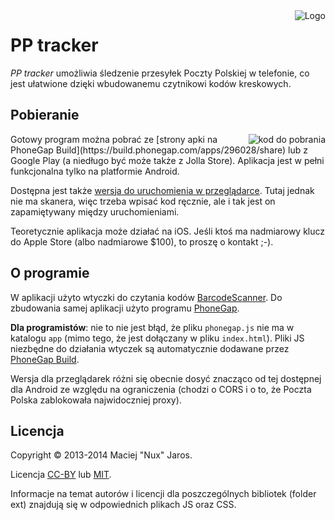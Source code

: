 <img style="z-index:1; position:relative;" align="right" src="https://raw.github.com/Eccenux/PP-tracker/master/app/logo/logo128.png" alt="Logo">

PP tracker
==========

<em>PP tracker</em> umożliwia śledzenie przesyłek Poczty Polskiej w telefonie, co jest ułatwione dzięki wbudowanemu czytnikowi kodów kreskowych.

Pobieranie
----------
<a href="https://build.phonegap.com/apps/296028/share">
  <img align="right" 
  src="https://chart.googleapis.com/chart?chs=150x150&cht=qr&chl=http://build.phonegap.com/apps/296028/install/?qr_key=7zrfu1Lg8fP97RUZfpw1&chld=L|1&choe=UTF-8" 
  alt="kod do pobrania">
</a>
Gotowy program można pobrać ze [strony apki na PhoneGap Build](https://build.phonegap.com/apps/296028/share) lub z Google Play (a niedługo być może także z Jolla Store). Aplikacja jest w pełni funkcjonalna tylko na platformie Android.

Dostępna jest także [wersja do uruchomienia w przeglądarce](http://m.enux.pl/pp-tracker/). Tutaj jednak nie ma skanera, więc trzeba wpisać kod ręcznie, ale i tak jest on zapamiętywany między uruchomieniami.

Teoretycznie aplikacja może działać na iOS. Jeśli ktoś ma nadmiarowy klucz do Apple Store (albo nadmiarowe $100), to proszę o kontakt ;-).

O programie
-----------

W aplikacji użyto wtyczki do czytania kodów [BarcodeScanner](https://github.com/wildabeast/BarcodeScanner/blob/master/README.md). Do zbudowania samej aplikacji użyto programu [PhoneGap](http://phonegap.com/).

<strong>Dla programistów</strong>: nie to nie jest błąd, że pliku `phonegap.js` nie ma w katalogu `app` (mimo tego, że jest dołączany w pliku `index.html`). Pliki JS niezbędne do działania wtyczek są automatycznie dodawane przez [PhoneGap Build](https://build.phonegap.com/).

Wersja dla przeglądarek różni się obecnie dosyć znacząco od tej dostępnej dla Android ze względu na ograniczenia (chodzi o CORS i o to, że Poczta Polska zablokowała najwidoczniej proxy).

Licencja
--------

Copyright &copy; 2013-2014 Maciej "Nux" Jaros.

Licencja [CC-BY](http://creativecommons.org/licenses/by/3.0/) lub [MIT](http://www.opensource.org/licenses/mit-license).

Informacje na temat autorów i licencji dla poszczególnych bibliotek (folder ext) znajdują się w odpowiednich plikach JS oraz CSS.
